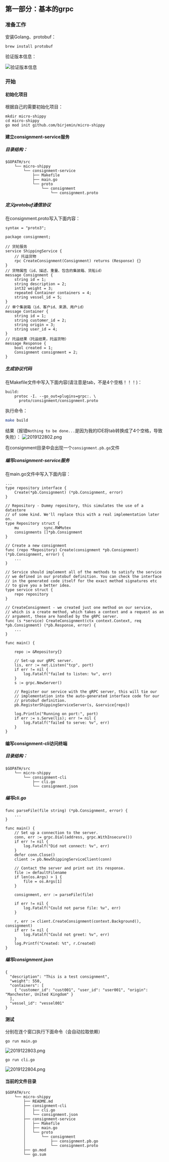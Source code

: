 ## 第一部分：基本的grpc

### 准备工作
安装Golang、protobuf：

```
brew install protobuf
```

验证版本信息：

![验证版本信息](./img/2019122801.png)

### 开始

#### 初始化项目

根据自己的需要初始化项目：

``` 
mkdir micro-shippy
cd micro-shippy
go mod init github.com/birjemin/micro-shippy
```

#### 建立consignment-service服务
##### 目录结构：
```
$GOPATH/src
    └── micro-shippy
        └── consignment-service
            ├── Makefile
            ├── main.go
            └── proto
                └── consignment
                    └── consignment.proto
```

##### 定义protobuf通信协议
在consignment.proto写入下面内容：
```
syntax = "proto3";

package consignment;

// 货轮服务
service ShippingService {
    // 托运货物
    rpc CreateConsignment(Consignment) returns (Response) {}
}
// 货物属性（id、描述、重量、包含的集装箱、货船id）
message Consignment {
    string id = 1;
    string description = 2;
    int32 weight = 3;
    repeated Container containers = 4;
    string vessel_id = 5;
}
// 单个集装箱（id、客户id、来源、用户id）
message Container {
    string id = 1;
    string customer_id = 2;
    string origin = 3;
    string user_id = 4;
}
// 托运结果（托运结果，托运货物）
message Response {
    bool created = 1;
    Consignment consignment = 2;
}
```

##### 生成协议代码
在Makefile文件中写入下面内容(请注意是tab，不是4个空格！！！)：

```
build:
	protoc -I. --go_out=plugins=grpc:. \
	  proto/consignment/consignment.proto
```

执行命令：

```sh
make build
```
结果（报错`Nothing to be done...`是因为我的IDE将tab转换成了4个空格，导致失败）：
![2019122802.png](./img/2019122802.png)

在consignment目录中会出现一个`consignment.pb.go`文件

##### 编写consignment-service服务
在main.go文件中写入下面内容：

```
...
type repository interface {
    Create(*pb.Consignment) (*pb.Consignment, error)
}

// Repository - Dummy repository, this simulates the use of a datastore
// of some kind. We'll replace this with a real implementation later on.
type Repository struct {
    mu           sync.RWMutex
    consignments []*pb.Consignment
}

// Create a new consignment
func (repo *Repository) Create(consignment *pb.Consignment) (*pb.Consignment, error) {
    ...
}

// Service should implement all of the methods to satisfy the service
// we defined in our protobuf definition. You can check the interface
// in the generated code itself for the exact method signatures etc
// to give you a better idea.
type service struct {
    repo repository
}

// CreateConsignment - we created just one method on our service,
// which is a create method, which takes a context and a request as an
// argument, these are handled by the gRPC server.
func (s *service) CreateConsignment(ctx context.Context, req *pb.Consignment) (*pb.Response, error) {
    ...
}

func main() {

    repo := &Repository{}

    // Set-up our gRPC server.
    lis, err := net.Listen("tcp", port)
    if err != nil {
        log.Fatalf("failed to listen: %v", err)
    }
    s := grpc.NewServer()

    // Register our service with the gRPC server, this will tie our
    // implementation into the auto-generated interface code for our
    // protobuf definition.
    pb.RegisterShippingServiceServer(s, &service{repo})

    log.Println("Running on port:", port)
    if err := s.Serve(lis); err != nil {
        log.Fatalf("failed to serve: %v", err)
    }
}

```

#### 编写consignment-cli访问终端
##### 目录结构：

```
$GOPATH/src
    └── micro-shippy
        └── consignment-cli
            ├── cli.go
            └── consignment.json
```

##### 编写cli.go

```
func parseFile(file string) (*pb.Consignment, error) {
    ...
}

func main() {
    // Set up a connection to the server.
    conn, err := grpc.Dial(address, grpc.WithInsecure())
    if err != nil {
        log.Fatalf("Did not connect: %v", err)
    }
    defer conn.Close()
    client := pb.NewShippingServiceClient(conn)

    // Contact the server and print out its response.
    file := defaultFilename
    if len(os.Args) > 1 {
        file = os.Args[1]
    }

    consignment, err := parseFile(file)

    if err != nil {
        log.Fatalf("Could not parse file: %v", err)
    }

    r, err := client.CreateConsignment(context.Background(), consignment)
    if err != nil {
        log.Fatalf("Could not greet: %v", err)
    }
    log.Printf("Created: %t", r.Created)
}

```

##### 编写consignment.json
```
{
  "description": "This is a test consignment",
  "weight": 550,
  "containers": [
    { "customer_id": "cust001", "user_id": "user001", "origin": "Manchester, United Kingdom" }
  ],
  "vessel_id": "vessel001"
}
```

#### 测试
分别在连个窗口执行下面命令（会自动拉取依赖）

```
go run main.go
```

![2019122803.png](./img/2019122803.png)

```
go run cli.go
```
![2019122804.png](./img/2019122804.png)

#### 当前的文件目录
```
$GOPATH/src
    └── micro-shippy
        ├── README.md
        ├── consignment-cli
        │   ├── cli.go
        │   └── consignment.json
        ├── consignment-service
        │   ├── Makefile
        │   ├── main.go
        │   └── proto
        │       └── consignment
        │           ├── consignment.pb.go
        │           └── consignment.proto
        ├── go.mod
        └── go.sum
```